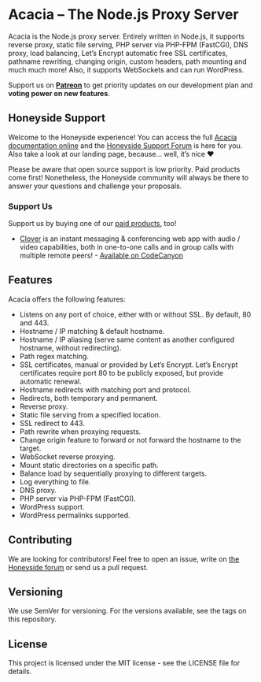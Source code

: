 # Acacia – The Node.js Proxy Server

Acacia is the Node.js proxy server. Entirely written in Node.js, it supports reverse proxy, static file serving, PHP server via PHP-FPM (FastCGI), DNS proxy, load balancing, Let’s Encrypt automatic free SSL certificates, pathname rewriting, changing origin, custom headers, path mounting and much much more! Also, it supports WebSockets and can run WordPress.

Support us on <a href="https://www.patreon.com/honeyside"><strong>Patreon</strong></a> to get priority updates on our development plan and <strong>voting power on new features</strong>.


## Honeyside Support
Welcome to the Honeyside experience! You can access the full [Acacia documentation online](https://acacia.honeyside.it) and the [Honeyside Support Forum](https://forum.honeyside.it) is here for you. Also take a look at our landing page, because… well, it’s nice ❤

Please be aware that open source support is low priority. Paid products come first! Nonetheless, the Honeyside community will always be there to answer your questions and challenge your proposals.

### Support Us
Support us by buying one of our [paid products](https://www.honeyside.it/), too!
* [Clover](https://codecanyon.net/item/clover-realtime-messaging-audio-video-conferencing-web-app-nodejs-react-webrtc-socketio/25737452) is an instant messaging & conferencing web app with audio / video capabilities, both in one-to-one calls and in group calls with multiple remote peers! - [Available on CodeCanyon](https://codecanyon.net/item/clover-realtime-messaging-audio-video-conferencing-web-app-nodejs-react-webrtc-socketio/25737452)

## Features
Acacia offers the following features:
* Listens on any port of choice, either with or without SSL. By default, 80 and 443.
* Hostname / IP matching & default hostname.
* Hostname / IP aliasing (serve same content as another configured hostname, without redirecting).
* Path regex matching.
* SSL certificates, manual or provided by Let’s Encrypt. Let’s Encrypt certificates require port 80 to be publicly exposed, but provide automatic renewal.
* Hostname redirects with matching port and protocol.
* Redirects, both temporary and permanent.
* Reverse proxy.
* Static file serving from a specified location.
* SSL redirect to 443.
* Path rewrite when proxying requests.
* Change origin feature to forward or not forward the hostname to the target.
* WebSocket reverse proxying.
* Mount static directories on a specific path.
* Balance load by sequentially proxying to different targets.
* Log everything to file.
* DNS proxy.
* PHP server via PHP-FPM (FastCGI).
* WordPress support.
* WordPress permalinks supported.

## Contributing
We are looking for contributors! Feel free to open an issue, write on [the Honeyside forum](https://forum.honeyside.it) or send us a pull request.

## Versioning
We use SemVer for versioning. For the versions available, see the tags on this repository.

## License
This project is licensed under the MIT license - see the LICENSE file for details.
